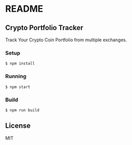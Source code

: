 # README

## Crypto Portfolio Tracker

Track Your Crypto Coin Portfolio from multiple exchanges.

### Setup

```text
$ npm install
```

### Running

```text
$ npm start
```

### Build

```text
$ npm run build
```

## License

MIT

